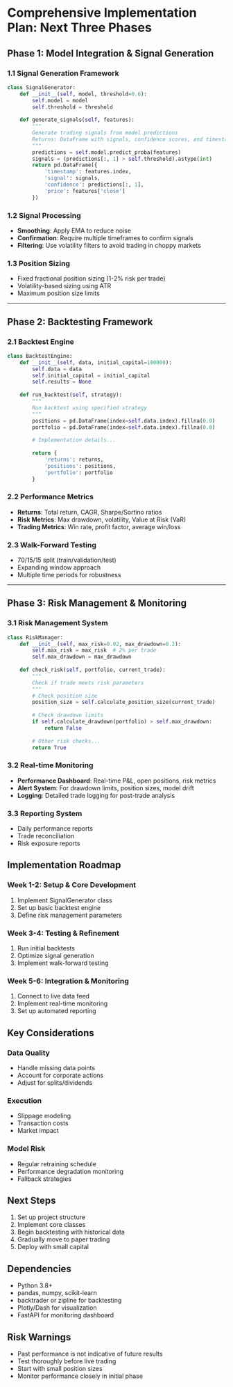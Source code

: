 # Comprehensive Implementation Plan: Next Three Phases

## Phase 1: Model Integration & Signal Generation

### 1.1 Signal Generation Framework
```python
class SignalGenerator:
    def __init__(self, model, threshold=0.6):
        self.model = model
        self.threshold = threshold
        
    def generate_signals(self, features):
        """
        Generate trading signals from model predictions
        Returns: DataFrame with signals, confidence scores, and timestamps
        """
        predictions = self.model.predict_proba(features)
        signals = (predictions[:, 1] > self.threshold).astype(int)
        return pd.DataFrame({
            'timestamp': features.index,
            'signal': signals,
            'confidence': predictions[:, 1],
            'price': features['close']
        })
```

### 1.2 Signal Processing
- **Smoothing**: Apply EMA to reduce noise
- **Confirmation**: Require multiple timeframes to confirm signals
- **Filtering**: Use volatility filters to avoid trading in choppy markets

### 1.3 Position Sizing
- Fixed fractional position sizing (1-2% risk per trade)
- Volatility-based sizing using ATR
- Maximum position size limits

---

## Phase 2: Backtesting Framework

### 2.1 Backtest Engine
```python
class BacktestEngine:
    def __init__(self, data, initial_capital=100000):
        self.data = data
        self.initial_capital = initial_capital
        self.results = None
        
    def run_backtest(self, strategy):
        """
        Run backtest using specified strategy
        """
        positions = pd.DataFrame(index=self.data.index).fillna(0.0)
        portfolio = pd.DataFrame(index=self.data.index).fillna(0.0)
        
        # Implementation details...
        
        return {
            'returns': returns,
            'positions': positions,
            'portfolio': portfolio
        }
```

### 2.2 Performance Metrics
- **Returns**: Total return, CAGR, Sharpe/Sortino ratios
- **Risk Metrics**: Max drawdown, volatility, Value at Risk (VaR)
- **Trading Metrics**: Win rate, profit factor, average win/loss

### 2.3 Walk-Forward Testing
- 70/15/15 split (train/validation/test)
- Expanding window approach
- Multiple time periods for robustness

---

## Phase 3: Risk Management & Monitoring

### 3.1 Risk Management System
```python
class RiskManager:
    def __init__(self, max_risk=0.02, max_drawdown=0.2):
        self.max_risk = max_risk  # 2% per trade
        self.max_drawdown = max_drawdown
        
    def check_risk(self, portfolio, current_trade):
        """
        Check if trade meets risk parameters
        """
        # Check position size
        position_size = self.calculate_position_size(current_trade)
        
        # Check drawdown limits
        if self.calculate_drawdown(portfolio) > self.max_drawdown:
            return False
            
        # Other risk checks...
        return True
```

### 3.2 Real-time Monitoring
- **Performance Dashboard**: Real-time P&L, open positions, risk metrics
- **Alert System**: For drawdown limits, position sizes, model drift
- **Logging**: Detailed trade logging for post-trade analysis

### 3.3 Reporting System
- Daily performance reports
- Trade reconciliation
- Risk exposure reports

## Implementation Roadmap

### Week 1-2: Setup & Core Development
1. Implement SignalGenerator class
2. Set up basic backtest engine
3. Define risk management parameters

### Week 3-4: Testing & Refinement
1. Run initial backtests
2. Optimize signal generation
3. Implement walk-forward testing

### Week 5-6: Integration & Monitoring
1. Connect to live data feed
2. Implement real-time monitoring
3. Set up automated reporting

## Key Considerations

### Data Quality
- Handle missing data points
- Account for corporate actions
- Adjust for splits/dividends

### Execution
- Slippage modeling
- Transaction costs
- Market impact

### Model Risk
- Regular retraining schedule
- Performance degradation monitoring
- Fallback strategies

## Next Steps
1. Set up project structure
2. Implement core classes
3. Begin backtesting with historical data
4. Gradually move to paper trading
5. Deploy with small capital

## Dependencies
- Python 3.8+
- pandas, numpy, scikit-learn
- backtrader or zipline for backtesting
- Plotly/Dash for visualization
- FastAPI for monitoring dashboard

## Risk Warnings
- Past performance is not indicative of future results
- Test thoroughly before live trading
- Start with small position sizes
- Monitor performance closely in initial phase
